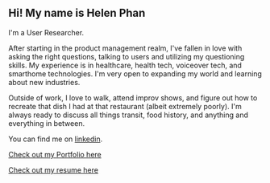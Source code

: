 ## Hi! My name is Helen Phan

I'm a User Researcher.

After starting in the product management realm, I've fallen in love with asking the right questions, talking to users and utilizing my questioning skills. My experience is in healthcare, health tech, voiceover tech, and smarthome technologies. I'm very open to expanding my world and learning about new industries.

Outside of work, I love to walk, attend improv shows, and figure out how to recreate that dish I had at that restaurant (albeit extremely poorly). I'm always ready to discuss all things transit, food history, and anything and everything in between. 

You can find me on [linkedin](https://linkedin.com/in/helenphan24).

[Check out my Portfolio here](Helen%20Phan%20UXR%20Portfolio.pdf)

[Check out my resume here](Phan_UXR.pdf)

